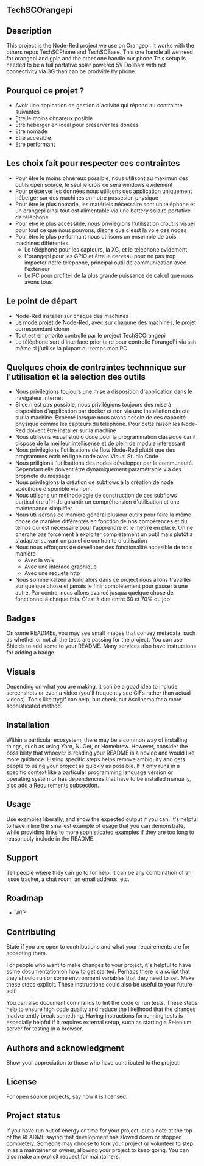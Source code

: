 ## TechSCOrangepi

## Description
This project is the Node-Red project we use on Orangepi. It works with the others repos TechSCPhone and TechSCBase. This one handle all we need for orangepi and gpio and the other one handle our phone
This setup is needed to be a full portative solar powered 5V Dolibarr with net connectivity via 3G than can be prodvide by phone.

## Pourquoi ce projet ?
 - Avoir une appication de gestion d'activité qui répond au contrainte suivantes
 - Etre le moins ohnareux posible
 - Être heberger en local pour préserver les donées
 - Etre nomade
 - Etre accesible
 - Etre performant

## Les choix fait pour respecter ces contraintes
 - Pour être le moins ohnéreux possible, nous utilisont au maximun des outils open source, le seul je crois ce sera windows evidement
 - Pour préserver les données nous utilisons des application uniquement héberger sur des machines en notre possesion physique
 - Pour être le plus nomade, les matériels nécessaire sont un téléphone et un orangepi ainsi tout est alimentable via une battery solaire portative de téléphone
 - Pour être le plus accéssible, nous privilégions l'utilisation d'outils visuel pour tout ce que nous pouvons, disons que c'esst la voie des nodes
 - Pour être le plus performant nous utilisons un ensemble de trois machines différentes. 
    - Le téléphone pour les capteurs, la XG, et le telephone evidement
    - L'orangepi pour les GPIO et être le cerveau pour ne pas trop impacter notre téléphone, principal outil de communication avec l'extérieur
    - Le PC pour profiter de la plus grande puissance de calcul que nous avons tous

## Le point de départ
 - Node-Red installer sur chaque des machines
 - Le mode projet de Node-Red, avec sur chaqune des machines, le projet correspondant cloner
 - Tout est en priorité controllé par le project TechSCOrangepi
 - Le téléphone sert d'interface prioritaire pour controllé l'orangePi via ssh même si j'utilise la plupart du temps mon PC

## Quelques choix de contraintes technnique sur l'utilisation et la sélection des outils
 - Nous privilégions toujours une mise à disposition d'application dans le navigateur internet
 - Si ce n'est pas possible, nous privilégions toujours des mise à disposition d'application par docker et non via une installation directe sur la machine. Expecté lorsque nous avons besoin de ces capacité physique comme les capteurs du téléphone. Pour cette raison les Node-Red doivent être installer sur la machine
 - Nous utilisons visual studio code pour la programmation classique car il dispose de la meilleur intellisense et de plein de module interessant
 - Nous privilégions l'utilisations de flow Node-Red plutôt que des programmes écrit en ligne code avec Visual Studio Code
 - Nous priligions l'utilisations des nodes développer par la communauté. Cependant elle doivent être dynamiquement paramétrable via des propriété du message
 - Nous privilégions la création de subflows à la création de node spécifique disponible via npm.
 - Nous utilsons un méthodologie de construction de ces subflows particulière afin de garantir un compréhension d'utilisation et une maintenance simplifier
 - Nous utiliserons de manière général plusieur outils pour faire la même chose de manière différentes en fonction de nos compétences et du temps qui est nécessaire pour l'apprendre et le metrre en place. On ne cherche pas forcément à exploiter completement un outil mais plutôt à s'adapter suivant un panel de contrainte d'utilisation
 - Nous nous efforçons de develloper des fonctionalité accesible de trois manière
    - Avec la voix
    - Avec une interace graphique
    - Avec une requete http     
 - Nous somme kaizen à fond alors dans ce project nous allons travailler sur quelque chose et jamais le finir complétement pour passer à une autre. Par contre, nous allons avancé jusqua quelque chose de fonctionnel à chaque fois. C'est à dire entre 60 et 70% du job

## Badges
On some READMEs, you may see small images that convey metadata, such as whether or not all the tests are passing for the project. You can use Shields to add some to your README. Many services also have instructions for adding a badge.

## Visuals
Depending on what you are making, it can be a good idea to include screenshots or even a video (you'll frequently see GIFs rather than actual videos). Tools like ttygif can help, but check out Asciinema for a more sophisticated method.

## Installation
Within a particular ecosystem, there may be a common way of installing things, such as using Yarn, NuGet, or Homebrew. However, consider the possibility that whoever is reading your README is a novice and would like more guidance. Listing specific steps helps remove ambiguity and gets people to using your project as quickly as possible. If it only runs in a specific context like a particular programming language version or operating system or has dependencies that have to be installed manually, also add a Requirements subsection.

## Usage
Use examples liberally, and show the expected output if you can. It's helpful to have inline the smallest example of usage that you can demonstrate, while providing links to more sophisticated examples if they are too long to reasonably include in the README.

## Support
Tell people where they can go to for help. It can be any combination of an issue tracker, a chat room, an email address, etc.

## Roadmap
 - WIP
## Contributing
State if you are open to contributions and what your requirements are for accepting them.

For people who want to make changes to your project, it's helpful to have some documentation on how to get started. Perhaps there is a script that they should run or some environment variables that they need to set. Make these steps explicit. These instructions could also be useful to your future self.

You can also document commands to lint the code or run tests. These steps help to ensure high code quality and reduce the likelihood that the changes inadvertently break something. Having instructions for running tests is especially helpful if it requires external setup, such as starting a Selenium server for testing in a browser.

## Authors and acknowledgment
Show your appreciation to those who have contributed to the project.

## License
For open source projects, say how it is licensed.

## Project status
If you have run out of energy or time for your project, put a note at the top of the README saying that development has slowed down or stopped completely. Someone may choose to fork your project or volunteer to step in as a maintainer or owner, allowing your project to keep going. You can also make an explicit request for maintainers.
